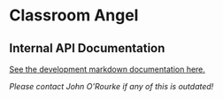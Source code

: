 # Classroom Angel

## Internal API Documentation

[See the development markdown documentation here.](https://github.com/classroom-angel/labs11_prop_mngmt-BE/blob/development/docs)

_Please contact John O'Rourke if any of this is outdated!_
